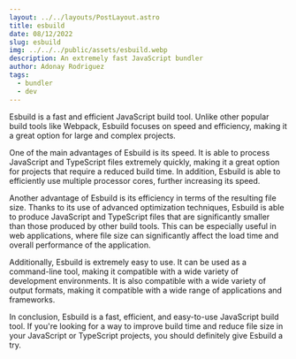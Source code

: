 ```yaml
---
layout: ../../layouts/PostLayout.astro
title: esbuild
date: 08/12/2022
slug: esbuild
img: ../../../public/assets/esbuild.webp
description: An extremely fast JavaScript bundler
author: Adonay Rodriguez
tags:
  - bundler
  - dev
---
```


Esbuild is a fast and efficient JavaScript build tool. Unlike other popular build tools like Webpack,
Esbuild focuses on speed and efficiency, making it a great option for large and complex projects.

One of the main advantages of Esbuild is its speed. It is able to process JavaScript and TypeScript files extremely quickly,
making it a great option for projects that require a reduced build time. In addition, Esbuild is able to efficiently
use multiple processor cores, further increasing its speed.

Another advantage of Esbuild is its efficiency in terms of the resulting file size. Thanks to its use of advanced optimization techniques,
Esbuild is able to produce JavaScript and TypeScript files that are significantly smaller than those produced by other build tools.
This can be especially useful in web applications, where file size can significantly affect the load time and overall performance of the application.

Additionally, Esbuild is extremely easy to use. It can be used as a command-line tool,
making it compatible with a wide variety of development environments. It is also compatible with a wide variety of output formats,
making it compatible with a wide range of applications and frameworks.

In conclusion, Esbuild is a fast, efficient, and easy-to-use JavaScript build tool.
If you're looking for a way to improve build time and reduce file size in your JavaScript or TypeScript projects,
you should definitely give Esbuild a try.
